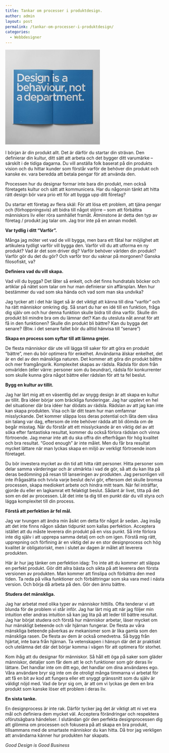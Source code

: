 ```yaml
---
title: Tankar om processer i produktdesign.
author: admin
layout: post
permalink: /tankar-om-processer-i-produktdesign/
categories:
  - Webbdesigner
---
```

<img src="/images/uploads/2012/12/tumblr_mfdg01rHoz1qi73s5o1_500-300x300.jpg" alt="" title="Design" class="alignright" />

I början är din produkt allt. Det är därför du startar din strävan. Den definierar din kultur, ditt sätt att arbeta och det bygger ditt varumärke &#8211; särskilt i de tidiga dagarna. Du vill anställa folk baserat på din produkts vision och du hittar kunder som förstår varför de behöver din produkt och kanske ev. vara beredda att betala pengar för att använda den.

Processen hur du designar formar inte bara din produkt, men också företagets kultur och sätt att kommunicera. Har du någonsin tänkt att hitta rätt design bör vara prio ett för att bygga upp ditt företag?

Du startar ett företag av flera skäl: För att lösa ett problem, att tjäna pengar och (förhoppningsvis) att bidra till något större &#8211; som att förbättra människors liv eller röra samhället framåt. Åtminstone är detta den typ av företag / produkt jag talar om. Jag tror inte på en annan modell.

**Var tydlig i ditt &#8220;Varför&#8221;.**

Många jag möter vet vad de vill bygga, men bara ett fåtal har möjlighet att artikulera tydligt varför vill bygga den. Varför vill du att utforma en ny produkt? Vad är det som driver dig? Varför behöver världen din produkt? Varför gör du det du gör? Och varför tror du vaknar på morgonen? Ganska filosofiskt, va?

**Definiera vad du vill skapa.**

Vad vill du bygga? Det låter så enkelt, och det finns hundratals böcker och artiklar på nätet som talar om hur man definierar sin affärsplan. Men hur bestämmer du vad som ska hända och vad som man ska undvika?

Jag tycker att i det här läget så är det viktigt att känna till dina &#8220;varför&#8221; och ha rätt människor omkring dig. Så snart du har en idé till en funktion, fråga dig själv om och hur denna funktion skulle bidra till dina varför. Skulle din produkt bli mindre bra om du lämnar det? Kan du utesluta nåt annat för att få in den funktionen? Skulle din produkt bli bättre? Kan du bygga det senare? (Btw. i det senare fallet bör du alltid hänvisa till &#8220;senare&#8221;)

**Skapa en process som syftar till att lämna grejer.**

De flesta människor där ute vill lägga till saker för att göra en produkt &#8220;bättre&#8221;, men du bör optimera för enkelhet. Användarna älskar enkelhet, det är en del av den mänskliga naturen. Det kommer att göra din produkt bättre och mer framgångsrik. Komplexitet skapas av rädsla. Rädsla för dom från omvärlden (eller värre: personer som du beundrar), rädsla för konkurrenter som skulle kunna göra något bättre eller rädslan för att ta fel beslut.

**Bygg en kultur av tillit.**

Jag har lärt mig att en väsentlig del av snygg design är att skapa en kultur av tillit. Bra idéer börjar som bräckliga funderingar. Jag har upplevt en hel del situationer där bra idéer har dödats av rädsla. Rädslan av att jag kan inte kan skapa produkten. Visa och lär ditt team hur man omfamnar misslyckande. Det kommer släppa loss deras potential och låta dem växa sin talang var dag, eftersom de inte behöver rädda att bli dömda om de begår misstag. När du förstår att ett misslyckande är en viktig del av att söka efter fantastiska resultat, kommer du också förlora rädslan och vinna förtroende. Jag menar inte att du ska offra din efterfrågan för hög kvalitet och bra resultat. &#8220;Good enough&#8221; är inte målet. Men du får bra resultat mycket lättare när man lyckas skapa en miljö av verkligt förtroende inom företaget.

Du bör investera mycket av din tid att hitta rätt personer. Hitta personer som delar samma värderingar och är utmärkta i vad de gör, så att du kan lita på deras bedömning på resan till lanseringen av produkten. Jag personligen vill inte ifrågasätta och tvivla varje beslut de/vi gör, eftersom det skulle bromsa processen, skapa mediokert arbete och hindra mitt team. När fel inträffar, gjorde du eller en lagkamrat ett felaktigt beslut. Sådant är livet, titta på det som en del av processen. Låt det inte ta dig till en punkt där du vill styra och lägga komplexitet till din process.

**Förstå att perfektion är fel mål.**

Jag var tvungen att ändra min åsikt om detta för något år sedan. Jag insåg att det inte finns någon sådan tidpunkt som kallas perfektion. Acceptera istället att du måste leverera din produkt på en viss punkt. Så inte förlora inte dig själv i att upprepa samma detalj om och om igen. Förstå mig rätt, upprepning och förfining är en viktig del av en stor designprocess och hög kvalitet är obligatoriskt, men i slutet av dagen är målet att leverera produkten.

Här är hur jag tänker om perfektion idag: Tro inte att du kommer att släppa en perfekt produkt. Gör ditt allra bästa och sikta på att leverera den första versionen av produkten. Man kommer att finslipa och förbättra den med tiden. Ta reda på vilka funktioner och förbättringar som ska vara med i nästa version. Och börja då arbeta på den. Gör den ännu bättre.

**Studera det mänskliga.**

Jag har arbetat med olika typer av människor hittills. Ofta tenderar vi att blunda för de problem vi står inför. Jag har lärt mig att när jag följer min intuition eller andras intuition så kan jag lita på att leder till bättre resultat. Jag har börjat studera och förstå hur människor arbetar, läser mycket om hur mänskligt beteende och vår hjärnan fungerar. De flesta av våra mänskliga beteende påverkas av mekanismer som är lika gamla som den mänskliga rasen. De flesta av dem är också omedvetna. Så bygg från hjärtat, inte bara från hjärnan. Ta vetenskapen i hänsyn där det är praktiskt och utelämna det där det börjar komma i vägen för att optimera för storhet.

Kom ihåg att du designar för människor. Så håll ett öga på saker som gläder människor, detaljer som får dem att le och funktioner som gör deras liv lättare. Det handlar inte om ditt ego, det handlar om dina användares ego. Våra användare bryr sig inte om de otroligt många timmarna vi arbetat för att få en bit av kod att fungera eller ett snyggt gränssnitt som du själv är väldigt nöjd med. Vad de bryr sig om, är att om vi lyckas ge dem en bra produkt som kanske löser ett problem i deras liv.

**En sista tanke.**

En designprocess är inte rak. Därför tycker jag det är viktigt att ni vet era mål och definiera dem mycket väl. Acceptera förändringar och respektera oförutsägbara händelser. I slutändan gör den perfekta designprocessen dig att glömma om processen och fokusera på att skapa en bra produkt, tillsammans med de smartaste människor du kan hitta. Då tror jag verkligen att användarna känner hur produkten har skapats.

*Good Design is Good Business*
